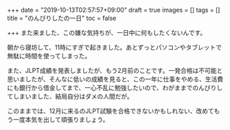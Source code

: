 +++
date = "2019-10-13T02:57:57+09:00"
draft = true
images = []
tags = []
title = "のんびりしたの一日"
toc = false

+++
また来ました、この嫌な気持ちが、一日中に何もしたくないんです。

朝から寝坊して、11時にすぎで起きました。あとずっとパソコンやタブレットで無駄に時間を使ってしまった。

また、JLPT成績を発表しましたが、もう2月前のことです。一発合格は不可能と思いましたが、そんなに低いの成績を見ると、この一年に仕事をやめる、生活費にも銀行から借金してまで、一心不乱に勉強したいので、わがままでのんびりしてしまいました、結局自分はダメの人間だが。

このままでは、12月に来るのJLPT試験を合格できないかもしれない、改めてもう一度本気を出して頑張りましょう。